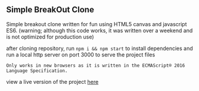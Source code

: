 ## Simple BreakOut Clone
Simple breakout clone written for fun using HTML5 canvas and javascript ES6. (warning; although this code works, it was written over a weekend and is not optimized for production use)

after cloning repository, run `npm i && npm start` to install dependencies and run a local http server on port 3000 to serve the project files

```
Only works in new browsers as it is written in the ECMAScript® 2016 Language Specification.
```
view a live version of the project [here](http://www.j-mcintosh.com/breakout)
